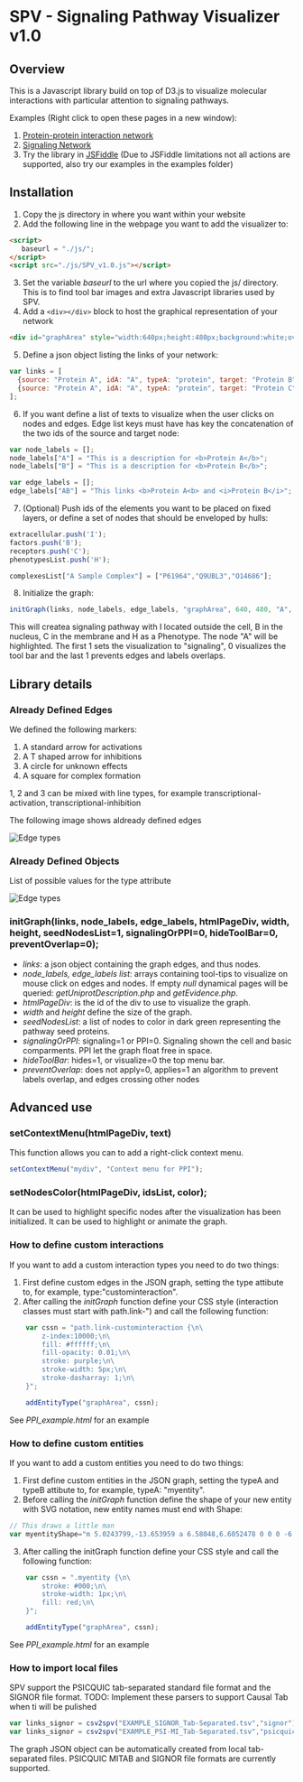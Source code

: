 # SPV - Signaling Pathway Visualizer v1.0

## Overview
This is a Javascript library build on top of D3.js to visualize molecular interactions with particular attention to signaling pathways.

Examples (Right click to open these pages in a new window):
1) <a href="http://mentha.uniroma2.it/browser/light.php?ids=P42345,P50406&org=all" target="_blank">Protein-protein interaction network</a>
2) <a href="http://signor.uniroma2.it/pathway_browser.php?organism=&pathway_list=SIGNOR-MS&x=25&y=25" target="_blank">Signaling Network</a>
3) Try the library in <a href="http://jsfiddle.net/Sinnefa/35oocg7n/">JSFiddle</a> (Due to JSFiddle limitations not all actions are supported, also try our examples in the examples folder)

## Installation
1) Copy the js directory in where you want within your website
2) Add the following line in the webpage you want to add the visualizer to:
```html
<script>
   baseurl = "./js/";
</script>
<script src="./js/SPV_v1.0.js"></script>
```
3) Set the variable <i>baseurl</i> to the url where you copied the js/ directory. This is to find tool bar images and extra Javascript libraries used by SPV.
4) Add a ```<div></div>``` block to host the graphical representation of your network
```html
<div id="graphArea" style="width:640px;height:480px;background:white;overflow:hidden;"></div>
```
5) Define a json object listing the links of your network:
```javascript
var links = [
  {source: "Protein A", idA: "A", typeA: "protein", target: "Protein B", idB: "B", typeB: "protein", type: "none", score: 0.1},
  {source: "Protein A", idA: "A", typeA: "protein", target: "Protein C", idB: "C", typeB: "protein", type: "none", score: 0.4}
];    
```
6) If you want define a list of texts to visualize when the user clicks on nodes and edges. Edge list keys must have has key the concatenation of the two ids of the source and target node:
```javascript
var node_labels = [];
node_labels["A"] = "This is a description for <b>Protein A</b>";
node_labels["B"] = "This is a description for <b>Protein B</b>";

var edge_labels = [];
edge_labels["AB"] = "This links <b>Protein A<b> and <i>Protein B</i>";
```
7) (Optional) Push ids of the elements you want to be placed on fixed layers, or define a set of nodes that should be enveloped by hulls:
```javascript
extracellular.push('I');
factors.push('B');
receptors.push('C');
phenotypesList.push('H');

complexesList["A Sample Complex"] = ["P61964","Q9UBL3","O14686"];
```
8) Initialize the graph:
```javascript
initGraph(links, node_labels, edge_labels, "graphArea", 640, 480, "A", 1, 0, 1);
```
This will createa signaling pathway with I located outside the cell, B in the nucleus, C in the membrane and H as a Phenotype.
The node "A" will be highlighted. The first 1 sets the visualization to "signaling", 0 visualizes the tool bar and the last 1 prevents edges and labels overlaps.

## Library details

### Already Defined Edges

We defined the following markers:
1) A standard arrow for activations
2) A T shaped arrow for inhibitions
3) A circle for unknown effects
4) A square for complex formation

1, 2 and 3 can be mixed with line types, for example transcriptional-activation, transcriptional-inhibition

The following image shows aldready defined edges

![Edge types](docimgs/edgesandmarkers.png)

### Already Defined Objects

List of possible values for the type attribute

![Edge types](docimgs/elements.png)

### initGraph(links, node_labels, edge_labels, htmlPageDiv, width, height, seedNodesList=1, signalingOrPPI=0, hideToolBar=0, preventOverlap=0);
- *links*: a json object containing the graph edges, and thus nodes.
- *node_labels, edge_labels list*: arrays containing tool-tips to visualize on mouse click on edges and nodes. If empty *null* dynamical pages will be queried: *getUniprotDescription.php* and *getEvidence.php*.
- *htmlPageDiv*: is the id of the div to use to visualize the graph.
- *width* and *height* define the size of the graph.
- *seedNodesList*: a list of nodes to color in dark green representing the pathway seed proteins.
- *signalingOrPPI*: signaling=1 or PPI=0. Signaling shown the cell and basic comparments. PPI let the graph float free in space.
- *hideToolBar*: hides=1, or visualize=0 the top menu bar.
- *preventOverlap*: does not apply=0, applies=1 an algorithm to prevent labels overlap, and edges crossing other nodes
	

## Advanced use

### setContextMenu(htmlPageDiv, text)
This function allows you can to add a right-click context menu.
```javascript
setContextMenu("mydiv", "Context menu for PPI");
```

### setNodesColor(htmlPageDiv, idsList, color);
It can be used to highlight specific nodes after the visualization has been initialized. It can be used to highlight or animate the graph.

### How to define custom interactions
If you want to add a custom interaction types you need to do two things:
1) First define custom edges in the JSON graph, setting the type attibute to, for example, type:"custominteraction".
2) After calling the *initGraph* function define your CSS style (interaction classes must start with path.link-") and call the following function:
```javascript
	var cssn = "path.link-custominteraction {\n\
		z-index:10000;\n\
		fill: #ffffff;\n\
		fill-opacity: 0.01;\n\
		stroke: purple;\n\
		stroke-width: 5px;\n\
		stroke-dasharray: 1;\n\
	}";

	addEntityType("graphArea", cssn);
```
See *PPI_example.html* for an example

### How to define custom entities
If you want to add a custom entities you need to do two things:
1) First define custom entities in the JSON graph, setting the typeA and typeB attibute to, for example, typeA: "myentity".
2) Before calling the *initGraph* function define the shape of your new entity with SVG notation, new entity names must end with Shape:
```javascript
// This draws a little man
var myentityShape="m 5.0243799,-13.653959 a 6.58048,6.6052478 0 0 0 -6.5800186,6.6043992 6.58048,6.6052478 0 0 0 2.7450609,5.3600938 l -7.7475727,6.1980577 2.3116297,2.311629 6.9348902,-4.623259 0,6.934891 -9.2465199,6.9348883 2.3116297,2.311632 9.2465214,-6.934892 9.2465194,6.934892 2.31163,-2.311632 -9.2465196,-6.9348883 0,-6.934891 6.9348896,4.623259 2.31163,-2.311629 -7.7259006,-6.1809015 a 6.58048,6.6052478 0 0 0 2.7730526,-5.37725 6.58048,6.6052478 0 0 0 -6.5809221,-6.6043992 z";
```
3) After calling the initGraph function define your CSS style and call the following function:
```javascript
	var cssn = ".myentity {\n\
		stroke: #000;\n\
		stroke-width: 1px;\n\
		fill: red;\n\
	}";

	addEntityType("graphArea", cssn);
```
See *PPI_example.html* for an example

### How to import local files
SPV support the PSICQUIC tab-separated standard file format and the SIGNOR file format.
TODO: Implement these parsers to support Causal Tab when ti will be pulished

```javascript
var links_signor = csv2spv("EXAMPLE_SIGNOR_Tab-Separated.tsv","signor");
var links_signor = csv2spv("EXAMPLE_PSI-MI_Tab-Separated.tsv","psicquic");
```

The graph JSON object can be automatically created from local tab-separated files.
PSICQUIC MITAB and SIGNOR file formats are currently supported.
